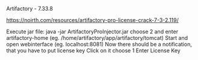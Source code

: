 Artifactory - 7.33.8


https://noirth.com/resources/artifactory-pro-license-crack-7-3-2.119/


Execute jar file: java -jar ArtifactoryProInjector.jar
choose 2 and enter artifactory-home (eg. /home/artifactory/app/artifactory/tomcat)
Start and open webinterface (eg. localhost:8081)
Now there should be a notification, that you have to put license key
Click on it
choose 1
Enter License Key
